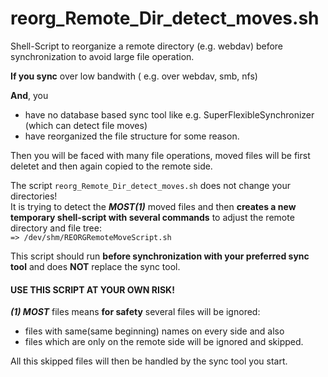 # reorg_Remote_Dir_detect_moves.sh

Shell-Script to reorganize a remote directory (e.g. webdav) before synchronization 
 to avoid large file operation.

**If you sync** over low bandwith ( e.g. over webdav, smb, nfs)

**And**, you
   * have no database based sync tool like e.g. SuperFlexibleSynchronizer (which can detect file moves)
   * have reorganized the file structure for some reason. 

Then you will be faced with many file operations, moved files will be first deletet and then again copied to the remote side. 

The script `reorg_Remote_Dir_detect_moves.sh` does not change your directories!  
It is trying to detect the **_MOST(1)_** moved files and then **creates a new temporary shell-script with several commands** to adjust the remote directory and file tree:  
`=> /dev/shm/REORGRemoteMoveScript.sh`
 
This script should run **before synchronization with your preferred sync tool** and 
does **NOT** replace the sync tool.

#### USE THIS SCRIPT AT YOUR OWN RISK!  


**_(1) MOST_** files means **for safety** several files will be ignored:
   * files with same(same beginning) names on every side and also
   * files which are only on the remote side
will be ignored and skipped.

All this skipped files will then be handled by the sync tool you start.




